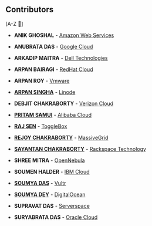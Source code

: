 ## Contributors 

[A-Z 🔽]

- **ANIK GHOSHAL** - [Amazon Web Services](https://github.com/CS-dept-Vivekananda-Centenary-College/Cloud-Computing-Presentations-on-CSPs/blob/main/Amazon_Web_Services%5BAnik_Ghoshal%5D.pdf)

- **ANUBRATA DAS** - [Google Cloud](https://github.com/CS-dept-Vivekananda-Centenary-College/Cloud-Computing-Presentations-on-CSPs/blob/main/GoogleCloud%5BAnubrata_Das%5D.pdf)

- **ARKADIP MAITRA** - [Dell Technologies](https://github.com/CS-dept-Vivekananda-Centenary-College/Cloud-Computing-Presentations-on-CSPs/blob/main/Dell_Technologies%5BArkadip_Maitra%5D.pdf)

- **ARPAN BAIRAGI** - [RedHat Cloud](https://github.com/CS-dept-Vivekananda-Centenary-College/Cloud-Computing-Presentations-on-CSPs/blob/main/RedHat_Cloud%5BArpan_Bairagi%5D.pdf)

- **ARPAN ROY** - [Vmware](https://github.com/CS-dept-Vivekananda-Centenary-College/Cloud-Computing-Presentations-on-CSPs/blob/main/Vmware%5BArpan_Roy%5D.pdf)

- [**ARPAN SINGHA**](https://github.com/ArpanSingha) - [Linode](https://github.com/CS-dept-Vivekananda-Centenary-College/Cloud-Computing-Presentations-on-CSPs/blob/main/Linode%5BArpan_Singha%5D.pdf)

- **DEBJIT CHAKRABORTY** - [Verizon Cloud](https://github.com/CS-dept-Vivekananda-Centenary-College/Cloud-Computing-Presentations-on-CSPs/blob/main/Verizon_cloud%5BDebjit_Chakraborty%5D.pdf)

- **[PRITAM SAMUI](https://github.com/Pritamart)** - [Alibaba Cloud](https://github.com/CS-dept-Vivekananda-Centenary-College/Cloud-Computing-Presentations-on-CSPs/blob/main/Alibaba_Cloud%5BPritam_Samui%5D.pdf)

- [**RAJ SEN**](https://github.com/raj21dart) - [ToggleBox](https://github.com/CS-dept-Vivekananda-Centenary-College/Cloud-Computing-Presentations-on-CSPs/blob/main/ToggleBox%5BRaj_Sen%5D%20.pdf)

- [**REJOY CHAKRABORTY**](https://github.com/rejoyc-cs) - [MassiveGrid](https://github.com/CS-dept-Vivekananda-Centenary-College/Cloud-Computing-Presentations-on-CSPs/blob/main/MassiveGrid%5BRejoy_Chakroborty%5D.pdf)

- [**SAYANTAN CHAKRABORTY**](https://github.com/chakrabortysayantan699) - [Rackspace Technology](https://github.com/CS-dept-Vivekananda-Centenary-College/Cloud-Computing-Presentations-on-CSPs/blob/main/Rackspace_technology%5BSayantan_Chakraborty%5D.pdf)

- **SHREE MITRA** - [OpenNebula](https://github.com/CS-dept-Vivekananda-Centenary-College/Cloud-Computing-Presentations-on-CSPs/blob/main/OpenNebula%5BShree_Mitra%5D.pdf)

- **SOUMEN HALDER** - [IBM Cloud](https://github.com/CS-dept-Vivekananda-Centenary-College/Cloud-Computing-Presentations-on-CSPs/blob/main/IBM_cloud%5BSoumen_Halder%5D.pdf)

- [**SOUMYA DAS**](https://github.com/soumya-das67) - [Vultr](https://github.com/CS-dept-Vivekananda-Centenary-College/Cloud-Computing-Presentations-on-CSPs/blob/main/Vultr%5BSoumya_Das%5D.pdf)

- [**SOUMYA DEY**](https://github.com/Soumya-Dey) - [DigitalOcean](https://github.com/CS-dept-Vivekananda-Centenary-College/Cloud-Computing-Presentations-on-CSPs/blob/main/DigitalOcean%5BSoumya_Dey%5D.pdf)

- **SUPRAVAT DAS** - [Serverspace](https://github.com/CS-dept-Vivekananda-Centenary-College/Cloud-Computing-Presentations-on-CSPs/blob/main/Serverspace%5BSupravat_Das%5D.pdf)

- **SURYABRATA DAS** - [Oracle Cloud](https://github.com/CS-dept-Vivekananda-Centenary-College/Cloud-Computing-Presentations-on-CSPs/blob/main/Oracle_cloud%5BSuryabrata_Das%5D.pdf)

